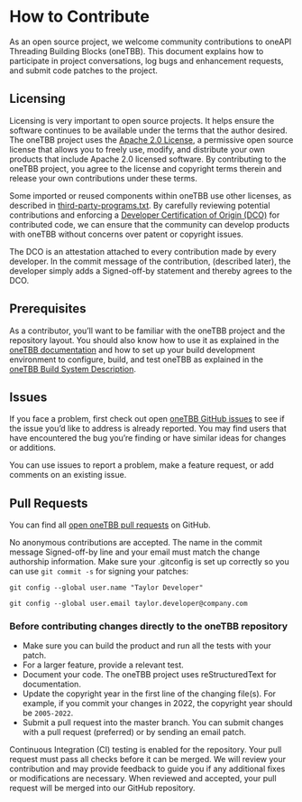 <!--
******************************************************************************
* 
* Licensed under the Apache License, Version 2.0 (the "License");
* you may not use this file except in compliance with the License.
* You may obtain a copy of the License at
*
*     http://www.apache.org/licenses/LICENSE-2.0
*
* Unless required by applicable law or agreed to in writing, software
* distributed under the License is distributed on an "AS IS" BASIS,
* WITHOUT WARRANTIES OR CONDITIONS OF ANY KIND, either express or implied.
* See the License for the specific language governing permissions and
* limitations under the License.
*******************************************************************************/-->

# How to Contribute
As an open source project, we welcome community contributions to oneAPI Threading Building Blocks (oneTBB).  This document explains how to participate in project conversations, log bugs and enhancement requests, and submit code patches to the project. 

## Licensing 

Licensing is very important to open source projects. It helps ensure the software continues to be available under the terms that the author desired. The oneTBB project uses the [Apache 2.0 License](https://github.com/oneapi-src/oneTBB/blob/master/LICENSE.txt), a permissive open source license that allows you to freely use, modify, and distribute your own products that include Apache 2.0 licensed software. By contributing to the oneTBB project, you agree to the license and copyright terms therein and release your own contributions under these terms. 

Some imported or reused components within oneTBB use other licenses, as described in [third-party-programs.txt](https://github.com/oneapi-src/oneTBB/blob/master/third-party-programs.txt). By carefully reviewing potential contributions and enforcing a [Developer Certification of Origin (DCO)](https://developercertificate.org/) for contributed code, we can ensure that the community can develop products with oneTBB without concerns over patent or copyright issues. 

The DCO is an attestation attached to every contribution made by every developer. In the commit message of the contribution, (described later), the developer simply adds a Signed-off-by statement and thereby agrees to the DCO. 

## Prerequisites 

As a contributor, you’ll want to be familiar with the oneTBB project and the repository layout. You should also know how to use it as explained in the [oneTBB documentation](https://oneapi-src.github.io/oneTBB/) and how to set up your build development environment to configure, build, and test oneTBB as explained in the [oneTBB Build System Description](cmake/README.md). 

## Issues 
If you face a problem, first check out open [oneTBB GitHub issues](https://github.com/oneapi-src/oneTBB/issues) to see if the issue you’d like to address is already reported. You may find users that have encountered the bug you’re finding or have similar ideas for changes or additions.

You can use issues to report a problem, make a feature request, or add comments on an existing issue. 

## Pull Requests 

You can find all [open oneTBB pull requests](https://github.com/oneapi-src/oneTBB/pulls) on GitHub. 

No anonymous contributions are accepted. The name in the commit message Signed-off-by line and your email must match the change authorship information.  Make sure your .gitconfig is set up correctly so you can use `git commit -s` for signing your patches: 

`git config --global user.name "Taylor Developer"`

`git config --global user.email taylor.developer@company.com`
 
### Before contributing changes directly to the oneTBB repository

* Make sure you can build the product and run all the tests with your patch. 
* For a larger feature, provide a relevant test. 
* Document your code. The oneTBB project uses reStructuredText for documentation.  
* Update the copyright year in the first line of the changing file(s). For example, if you commit your changes in 2022, the copyright year should be `2005-2022`.
* Submit a pull request into the master branch. You can submit changes with a pull request (preferred) or by sending an email patch.  

Continuous Integration (CI) testing is enabled for the repository. Your pull request must pass all checks before it can be merged. We will review your contribution and may provide feedback to guide you if any additional fixes or modifications are necessary. When reviewed and accepted, your pull request will be merged into our GitHub repository. 
